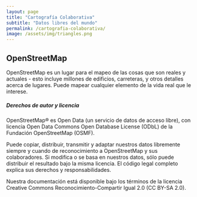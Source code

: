 ```yaml
---
layout: page
title: "Cartografía Colaborativa"
subtitle: "Datos libres del mundo"
permalink: /cartografia-colaborativa/
image: /assets/img/triangles.png
---
```


## OpenStreetMap

OpenStreetMap es un lugar para el mapeo de las cosas que son reales y actuales - esto incluye millones de edificios, carreteras, y otros detalles acerca de lugares. Puede mapear cualquier elemento de la vida real que le interese.

##### Derechos de autor y licencia
OpenStreetMap® es Open Data (un servicio de datos de acceso libre), con licencia Open Data Commons Open Database License (ODbL) de la Fundación OpenStreetMap (OSMF).

Puede copiar, distribuir, transmitir y adaptar nuestros datos libremente siempre y cuando de reconocimiento a OpenStreetMap y sus colaboradores. Si modifica o se basa en nuestros datos, sólo puede distribuir el resultado bajo la misma licencia. El código legal completo explica sus derechos y responsabilidades.

Nuestra documentación está disponible bajo los términos de la licencia Creative Commons Reconocimiento-Compartir Igual 2.0 (CC BY-SA 2.0).